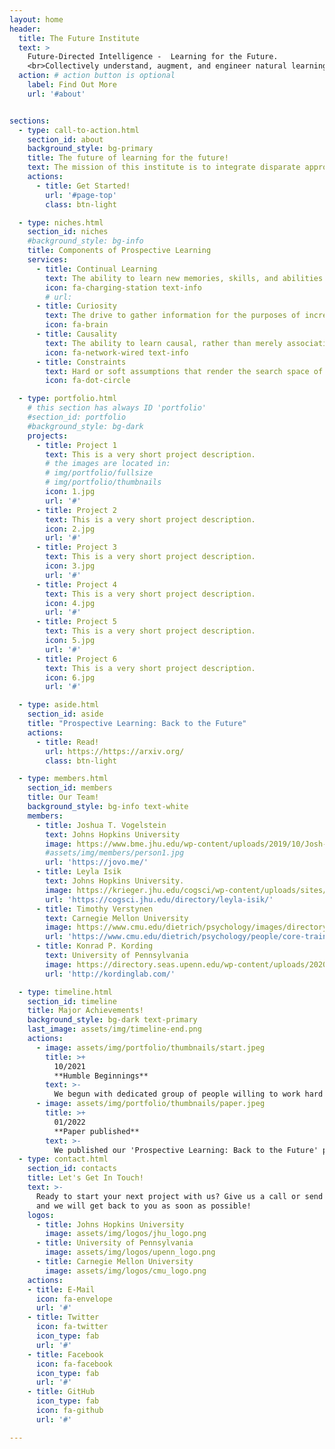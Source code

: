 ```yaml
---
layout: home
header:
  title: The Future Institute
  text: >
    Future-Directed Intelligence -  Learning for the Future. 
    <br>Collectively understand, augment, and engineer natural learning and intelligence!
  action: # action button is optional
    label: Find Out More
    url: '#about'


sections:
  - type: call-to-action.html
    section_id: about
    background_style: bg-primary
    title: The future of learning for the future!
    text: The mission of this institute is to integrate disparate approaches to studying intelligence—both bottom-up and top-down, learned and pre-specified effects, computational, quantitative, biological, and neuroscientific—in order to expand our ability to understand and engineer intelligent systems.
    actions:
      - title: Get Started!
        url: '#page-top'
        class: btn-light

  - type: niches.html
    section_id: niches
    #background_style: bg-info
    title: Components of Prospective Learning
    services:
      - title: Continual Learning
        text: The ability to learn new memories, skills, and abilities without catastrophically forgetting old ones. Ideally leveraging new experiences to improve upon both previously acquired skills (backward transfer) and potential future ones.
        icon: fa-charging-station text-info
        # url: 
      - title: Curiosity
        text: The drive to gather information for the purposes of increasing potential future rewards.
        icon: fa-brain
      - title: Causality 
        text: The ability to learn causal, rather than merely associational, relationships; that is, understanding how any particular intervention changes the likelihood of any particular outcome.
        icon: fa-network-wired text-info
      - title: Constraints
        text: Hard or soft assumptions that render the search space of hypotheses either exponentially smaller, or exponentially easier to navigate.
        icon: fa-dot-circle

  - type: portfolio.html
    # this section has always ID 'portfolio'
    #section_id: portfolio
    #background_style: bg-dark
    projects:
      - title: Project 1
        text: This is a very short project description.
        # the images are located in:
        # img/portfolio/fullsize
        # img/portfolio/thumbnails
        icon: 1.jpg
        url: '#'
      - title: Project 2
        text: This is a very short project description.
        icon: 2.jpg
        url: '#'
      - title: Project 3
        text: This is a very short project description.
        icon: 3.jpg
        url: '#'
      - title: Project 4
        text: This is a very short project description.
        icon: 4.jpg
        url: '#'
      - title: Project 5
        text: This is a very short project description.
        icon: 5.jpg
        url: '#'
      - title: Project 6
        text: This is a very short project description.
        icon: 6.jpg
        url: '#'

  - type: aside.html
    section_id: aside
    title: "Prospective Learning: Back to the Future"
    actions:
      - title: Read!
        url: https://https://arxiv.org/
        class: btn-light

  - type: members.html
    section_id: members
    title: Our Team!
    background_style: bg-info text-white
    members:
      - title: Joshua T. Vogelstein
        text: Johns Hopkins University
        image: https://www.bme.jhu.edu/wp-content/uploads/2019/10/Josh-Vogelstein-600x600.jpg
        #assets/img/members/person1.jpg
        url: 'https://jovo.me/'
      - title: Leyla Isik
        text: Johns Hopkins University.
        image: https://krieger.jhu.edu/cogsci/wp-content/uploads/sites/70/2018/05/Isik_headshot_crop.jpg
        url: 'https://cogsci.jhu.edu/directory/leyla-isik/'
      - title: Timothy Verstynen
        text: Carnegie Mellon University
        image: https://www.cmu.edu/dietrich/psychology/images/directory/verstynen800x800.jpg
        url: 'https://www.cmu.edu/dietrich/psychology/people/core-training-faculty/verstynen-timothy.html'
      - title: Konrad P. Kording
        text: University of Pennsylvania
        image: https://directory.seas.upenn.edu/wp-content/uploads/2020/03/kording-konrad.jpg
        url: 'http://kordinglab.com/'

  - type: timeline.html
    section_id: timeline
    title: Major Achievements!
    background_style: bg-dark text-primary
    last_image: assets/img/timeline-end.png
    actions:
      - image: assets/img/portfolio/thumbnails/start.jpeg
        title: >+
          10/2021
          **Humble Beginnings**
        text: >-
          We begun with dedicated group of people willing to work hard to realize the mission of this institute!
      - image: assets/img/portfolio/thumbnails/paper.jpeg
        title: >+
          01/2022
          **Paper published**
        text: >-
          We published our 'Prospective Learning: Back to the Future' paper!
  - type: contact.html
    section_id: contacts
    title: Let's Get In Touch!
    text: >-
      Ready to start your next project with us? Give us a call or send us an email
      and we will get back to you as soon as possible!
    logos:
      - title: Johns Hopkins University
        image: assets/img/logos/jhu_logo.png
      - title: University of Pennsylvania
        image: assets/img/logos/upenn_logo.png
      - title: Carnegie Mellon University
        image: assets/img/logos/cmu_logo.png  
    actions:
    - title: E-Mail
      icon: fa-envelope
      url: '#'
    - title: Twitter
      icon: fa-twitter
      icon_type: fab
      url: '#'
    - title: Facebook
      icon: fa-facebook
      icon_type: fab
      url: '#'
    - title: GitHub
      icon_type: fab
      icon: fa-github
      url: '#'

---
```

